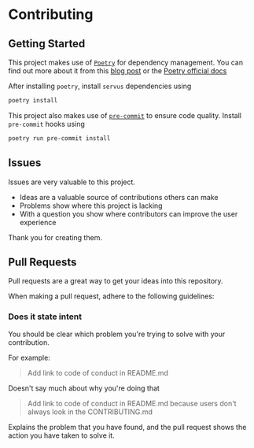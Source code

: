 # Contributing

## Getting Started
This project makes use of [`Poetry`]() for dependency management. You can find out more about it from this [blog post]() or the [Poetry official docs]()

After installing `poetry`,
install `servus` dependencies using
```bash
poetry install
```

This project also makes use of [`pre-commit`]() to ensure code quality. Install `pre-commit` hooks using

```bash
poetry run pre-commit install
```

## Issues

Issues are very valuable to this project.

  - Ideas are a valuable source of contributions others can make
  - Problems show where this project is lacking
  - With a question you show where contributors can improve the user
    experience

Thank you for creating them.

## Pull Requests

Pull requests are a great way to get your ideas into this repository.

When making a pull request, adhere to the following
guidelines:

### Does it state intent

You should be clear which problem you're trying to solve with your
contribution.

For example:

> Add link to code of conduct in README.md

Doesn't say much about why you're doing that

> Add link to code of conduct in README.md because users don't always look in the CONTRIBUTING.md

Explains the problem that you have found, and the pull request shows the action you have taken to solve it.
